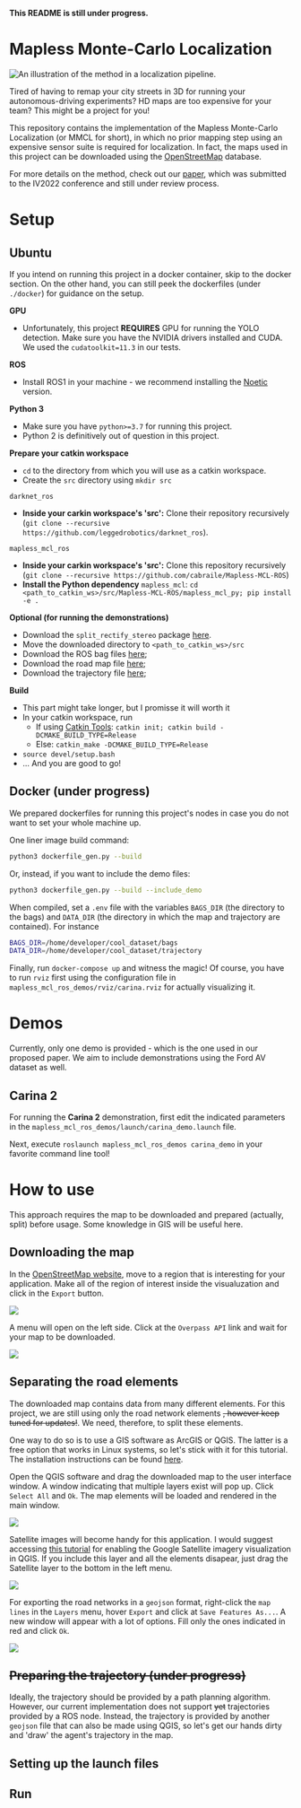 **This README is still under progress.**

Mapless Monte-Carlo Localization
=============

![An illustration of the method in a localization pipeline.](resources/hero.png)

Tired of having to remap your city streets in 3D for running your autonomous-driving experiments? HD maps are too expensive for your team? This might be a project for you!

This repository contains the implementation of the Mapless Monte-Carlo Localization (or MMCL for short), in which no prior mapping step using an expensive sensor suite is required for localization. In fact, the maps used in this project can be downloaded using the [OpenStreetMap](https://www.openstreetmap.org/) database.

For more details on the method, check out our [paper](resources/paper.pdf), which was submitted to the IV2022 conference and still under review process.

Setup
=============

Ubuntu
-------

If you intend on running this project in a docker container, skip to the docker section. On the other hand, you can still peek the dockerfiles (under `./docker`) for guidance on the setup.

**GPU**
- Unfortunately, this project **REQUIRES** GPU for running the YOLO detection. Make sure you have the NVIDIA drivers installed and CUDA. We used the `cudatoolkit=11.3` in our tests.

**ROS**
- Install ROS1 in your machine - we recommend installing the [Noetic](http://wiki.ros.org/noetic/Installation/Ubuntu) version.

**Python 3** 
- Make sure you have `python>=3.7` for running this project. 
- Python 2 is definitively out of question in this project.

**Prepare your catkin workspace**
- `cd` to the directory from which you will use as a catkin workspace.
- Create the `src` directory using `mkdir src`

`darknet_ros`
- **Inside your carkin workspace's 'src':** Clone their repository recursively (`git clone --recursive https://github.com/leggedrobotics/darknet_ros`).

`mapless_mcl_ros`
- **Inside your carkin workspace's 'src':** Clone this repository recursively (`git clone --recursive https://github.com/cabraile/Mapless-MCL-ROS`)
- **Install the Python dependency** `mapless_mcl`: `cd <path_to_catkin_ws>/src/Mapless-MCL-ROS/mapless_mcl_py; pip install -e .`

**Optional (for running the demonstrations)**
- Download the `split_rectify_stereo` package [here](https://drive.google.com/file/d/1cig26bATuz5g-EIiUT-YCdjLovWB4RuB/view?usp=sharing).
- Move the downloaded directory to `<path_to_catkin_ws>/src`
- Download the ROS bag files [here](https://drive.google.com/drive/folders/19K-1EjE-EJwqM4iHRPnX-oLn--NlU0lt?usp=sharing);
- Download the road map file [here](https://drive.google.com/file/d/1BPNlTLTExGXqM3NVAV280eHUFdWGb9p0/view?usp=sharing);
- Download the trajectory file [here](https://drive.google.com/file/d/12sEUPd4Ntv2hiyNpk6SLxLV2rPuJuXH6/view?usp=sharing);

**Build**
- This part might take longer, but I promisse it will worth it
- In your catkin workspace, run 
    * If using [Catkin Tools](https://catkin-tools.readthedocs.io/en/latest/installing.html): `catkin init; catkin build -DCMAKE_BUILD_TYPE=Release`
    * Else: `catkin_make -DCMAKE_BUILD_TYPE=Release`
- `source devel/setup.bash`
- ... And you are good to go!

Docker (under progress)
-------
We prepared dockerfiles for running this project's nodes in case you do not want to set your whole machine up.

One liner image build command:
```bash
python3 dockerfile_gen.py --build
```
Or, instead, if you want to include the demo files:
```bash
python3 dockerfile_gen.py --build --include_demo
```

When compiled, set a `.env` file with the variables `BAGS_DIR` (the directory to the bags) and `DATA_DIR` (the directory in which the map and trajectory are contained). For instance

```bash
BAGS_DIR=/home/developer/cool_dataset/bags
DATA_DIR=/home/developer/cool_dataset/trajectory
```

Finally, run `docker-compose up` and witness the magic! Of course, you have to run `rviz` first using the configuration file in `mapless_mcl_ros_demos/rviz/carina.rviz` for actually visualizing it.

Demos
=============
Currently, only one demo is provided - which is the one used in our proposed paper. We aim to include demonstrations using the Ford AV dataset as well.

Carina 2
------------
For running the **Carina 2** demonstration, first edit the indicated parameters in the `mapless_mcl_ros_demos/launch/carina_demo.launch` file. 

Next, execute `roslaunch mapless_mcl_ros_demos carina_demo` in your favorite command line tool!

How to use
=============
This approach requires the map to be downloaded and prepared (actually, split) before usage. Some knowledge in GIS will be useful here.

Downloading the map
-------------
In the [OpenStreetMap website](https://openstreetmap.org), move to a region that is interesting for your application. Make all of the region of interest inside the visualuzation and click in the `Export` button.

![](resources/osm_hints_1.png)

A menu will open on the left side. Click at the `Overpass API` link and wait for your map to be downloaded.

![](resources/osm_hints_2.png)

Separating the road elements
-------------
The downloaded map contains data from many different elements. For this project, we are still using only the road network elements ~~, however keep tuned for updates!~~. We need, therefore, to split these elements.

One way to do so is to use a GIS software as ArcGIS or QGIS. The latter is a free option that works in Linux systems, so let's stick with it for this tutorial. The installation instructions can be found [here](https://www.qgis.org/en/site/forusers/alldownloads.html).

Open the QGIS software and drag the downloaded map to the user interface window. A window indicating that multiple layers exist will pop up. Click `Select All` and `Ok`. The map elements will be loaded and rendered in the main window.

![](resources/qgis_hints_1.png)

Satellite images will become handy for this application. I would suggest accessing [this tutorial](https://opensourceoptions.com/blog/how-to-add-google-satellite-imagery-and-google-maps-to-qgis/) for enabling the Google Satellite imagery visualization in QGIS. If you include this layer and all the elements disapear, just drag the Satellite layer to the bottom in the left menu.

![](resources/qgis_hints_2.png)

For exporting the road networks in a `geojson` format, right-click the `map lines` in the `Layers` menu, hover `Export` and click at `Save Features As...`. A new window will appear with a lot of options. Fill only the ones indicated in red and click `Ok`.

![](resources/qgis_hints_3.png)

~~Preparing the trajectory (under progress)~~
-------------
Ideally, the trajectory should be provided by a path planning algorithm. However, our current implementation does not support ~~yet~~ trajectories provided by a ROS node. Instead, the trajectory is provided by another `geojson` file that can also be made using QGIS, so let's get our hands dirty and 'draw' the agent's trajectory in the map.

Setting up the launch files
-------------

Run
-------------

